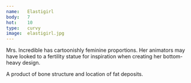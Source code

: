 ```yaml
---
name:	Elastigirl
body:	7
hot:	10
type:	curvy
image:	elastigirl.jpg
---
```

Mrs. Incredible has cartoonishly feminine proportions. Her animators may have looked to a fertility statue for inspiration when creating her bottom-heavy design.

A product of bone structure and location of fat deposits.

